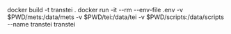 docker build -t transtei .
docker run -it --rm --env-file .env -v $PWD/mets:/data/mets -v $PWD/tei:/data/tei -v $PWD/scripts:/data/scripts --name transtei transtei
